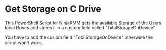 
# Get Storage on C Drive

This PowerShell Script for NinjaRMM gets the available Storage of the Users local Drives and stores it in a custom field called "TotalStorageOnDevice"

You have to add the custom field "TotalStorageOnDevice" otherwise the script won't work.
